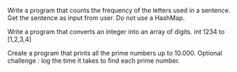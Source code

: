 Write a program that counts the frequency of the letters used in a sentence. Get the sentence as input from user. Do not use a HashMap.


Write a program that converts an integer into an array of digits.
int 1234 to [1,2,3,4]

Create a program that prints all the prime numbers up to 10.000. Optional challenge : log the time it takes to find each prime number.